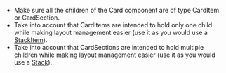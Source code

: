 - Make sure all the children of the Card component are of type CardItem or CardSection.
- Take into account that CardItems are intended to hold only one child while making layout management easier (use it as you would use a [StackItem](https://developer.microsoft.com/en-us/fabric#/components/stack)).
- Take into account that CardSections are intended to hold multiple children while making layout management easier (use it as you would use a [Stack](https://developer.microsoft.com/en-us/fabric#/components/stack)).
